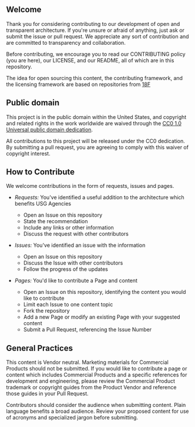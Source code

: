 ## Welcome

Thank you for considering contributing to our development of open and transparent architecture.  If you're unsure or afraid of anything, just ask or submit the issue or pull request. We appreciate any sort of contribution and are committed to transparency and collaboration.

Before contributing, we encourage you to read our CONTRIBUTING policy (you are here), our LICENSE, and our README, all of which are in this repository.

The idea for open sourcing this content, the contributing framework, and the licensing framework are based on repositories from [18F](https://github.com/18f)

## Public domain

This project is in the public domain within the United States, and
copyright and related rights in the work worldwide are waived through
the [CC0 1.0 Universal public domain dedication](https://creativecommons.org/publicdomain/zero/1.0/).

All contributions to this project will be released under the CC0
dedication. By submitting a pull request, you are agreeing to comply
with this waiver of copyright interest.

## How to Contribute
We welcome contributions in the form of requests, issues and pages.  

* _Requests:_ You've identified a useful addition to the architecture which benefits USG Agencies
  * Open an Issue on this repository
  * State the recommendation
  * Include any links or other information
  * Discuss the request with other contributors  

* _Issues:_ You've identified an issue with the information
  * Open an Issue on this repository
  * Discuss the Issue with other contributors
  * Follow the progress of the updates

* _Pages:_ You'd like to contribute a Page and content
  * Open an Issue on this repository, identifying the content you would like to contribute
  * Limit each Issue to one content topic
  * Fork the repository
  * Add a new Page or modify an existing Page with your suggested content
  * Submit a Pull Request, referencing the Issue Number

## General Practices
This content is Vendor neutral.  Marketing materials for Commercial Products should not be submitted.  If you would like to contribute a page or content which includes Commercial Products and a specific references for development and engineering, please review the Commercial Product trademark or copyright guides from the Product Vendor and reference those guides in your Pull Request.

Contributors should consider the audience when submitting content.  Plain language benefits a broad audience.  Review your proposed content for use of acronyms and specialized jargon before submitting.  

